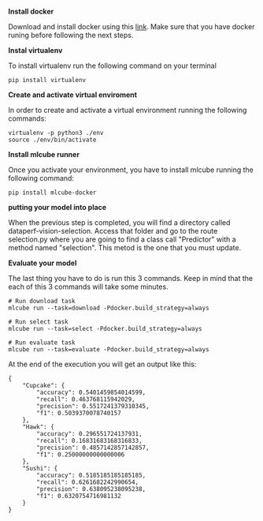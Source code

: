 __Install docker__

Download and install docker using this [link](https://docs.docker.com/engine/install/). Make sure that you have docker runing before following the next steps.

__Instal virtualenv__

To install virtualenv run the following command on your terminal
~~~
pip install virtualenv
~~~
__Create and activate virtual enviroment__

In order to create and activate a virtual environment running the following commands:
~~~
virtualenv -p python3 ./env
source ./env/bin/activate
~~~
__Install mlcube runner__

Once you activate your environment, you have to install mlcube running the following command:
~~~
pip install mlcube-docker
~~~
__putting your model into place__

When the previous step is completed, you will find a directory called dataperf-vision-selection. Access that folder and go to the route selection.py where you are going to find a class call "Predictor" with a method named "selection". This metod is the one that you must update.

__Evaluate your model__

The last thing you have to do is run this 3 commands. Keep in mind that the each of this 3 commands will take some minutes.
~~~
# Run download task
mlcube run --task=download -Pdocker.build_strategy=always

# Run select task
mlcube run --task=select -Pdocker.build_strategy=always

# Run evaluate task
mlcube run --task=evaluate -Pdocker.build_strategy=always
~~~
At the end of the execution you will get an output like this:
~~~
{
    "Cupcake": {
        "accuracy": 0.5401459854014599,
        "recall": 0.463768115942029,
        "precision": 0.5517241379310345,
        "f1": 0.5039370078740157
    },
    "Hawk": {
        "accuracy": 0.296551724137931,
        "recall": 0.16831683168316833,
        "precision": 0.4857142857142857,
        "f1": 0.25000000000000006
    },
    "Sushi": {
        "accuracy": 0.5185185185185185,
        "recall": 0.6261682242990654,
        "precision": 0.638095238095238,
        "f1": 0.6320754716981132
    }
}

~~~
